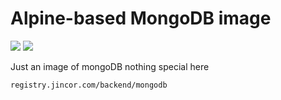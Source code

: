 # Alpine-based MongoDB image
![](https://travis-ci.org/JincorTech/backend-mongodb.svg?branch=master)
![](https://habrastorage.org/webt/59/d5/42/59d542206afbe280817420.png)

Just an image of mongoDB nothing special here

`registry.jincor.com/backend/mongodb`
